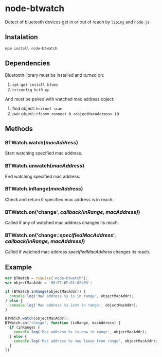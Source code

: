 # node-btwatch
Detect of bluetooth devices get in or out of reach by `l2ping` and `node.js`

## Instalation
`npm install node-btwatch`

## Dependencies
Bluetooth library must be installed and turned on:

1. `apt-get install bluez`
2. `hciconfig hci0 up`

And must be paired with watched mac address object:

1. find object: `hcitool scan`
2. pair object: `rfcomm connect 0 <objectMacAddress> 10`

## Methods

### BTWatch.watch(*macAddress*)
Start watching specified mac address.

### BTWatch.unwatch(*macAddress*)
End watching specified mac address.

### BTWatch.inRange(*macAddress*)
Check and return if specified mac address is in reach.

### BTWatch.on('change', *callback(inRange, macAddress)*)
Called if any of watched mac address changes its reach.

### BTWatch.on('change::*specifiedMacAddress*', *callback(inRange, macAddress)*)
Called if watched mac address *specifiedMacAddress* changes its reach.

## Example
```js
var BTWatch = require('node-btwatch');
var objectMacAddr = '00:F7:6F:01:02:03';

if (BTWatch.inRange(objectMacAddr)) {
  console.log('Mac address %s is in range', objectMacAddr);
} else {
  console.log('Mac address %s isnt in range', objectMacAddr);
}

BTWatch.watch(objectMacAddr);
BTWatch.on('change', function (inRange, macAddress) {
  if (inRange) {
    console.log('Mac address %s is now in range', objectMacAddr);
  } else {
    console.log('Mac address %s now leave from range', objectMacAddr);
  }
})
```
